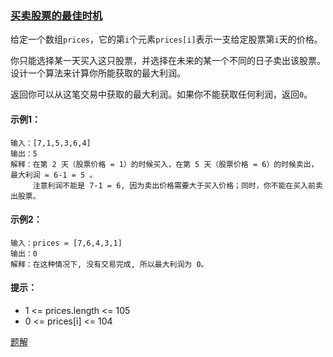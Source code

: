 ### [买卖股票的最佳时机](https://leetcode-cn.com/problems/best-time-to-buy-and-sell-stock/)

给定一个数组`prices`，它的第`i`个元素`prices[i]`表示一支给定股票第`i`天的价格。

你只能选择某一天买入这只股票，并选择在未来的某一个不同的日子卖出该股票。设计一个算法来计算你所能获取的最大利润。

返回你可以从这笔交易中获取的最大利润。如果你不能获取任何利润，返回`0`。

#### 示例1：
```
输入：[7,1,5,3,6,4]
输出：5
解释：在第 2 天（股票价格 = 1）的时候买入，在第 5 天（股票价格 = 6）的时候卖出，最大利润 = 6-1 = 5 。
     注意利润不能是 7-1 = 6, 因为卖出价格需要大于买入价格；同时，你不能在买入前卖出股票。
```

#### 示例2：
```
输入：prices = [7,6,4,3,1]
输出：0
解释：在这种情况下, 没有交易完成, 所以最大利润为 0。
```

#### 提示：
- 1 <= prices.length <= 105
- 0 <= prices[i] <= 104

[题解](https://github.com/WavyPeng/happy-together/blob/main/algorithm/array/src/main/java/com/array/solution/BestTimeToBuyAndSellStock.java)
